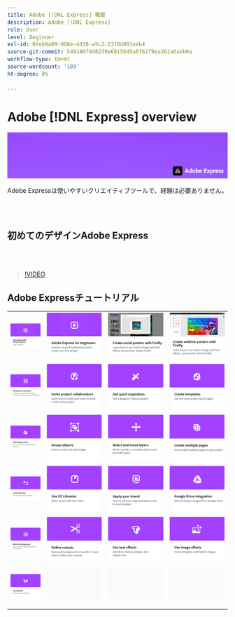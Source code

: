 ```yaml
---
title: Adobe [!DNL Express] 概要
description: Adobe [!DNL Express]
role: User
level: Beginner
exl-id: 0feb9a09-008e-4d38-a5c2-23f8d001eeb4
source-git-commit: 549190f8482d9e6815b45a6f62f9ea361a6aeb0a
workflow-type: tm+mt
source-wordcount: '103'
ht-degree: 0%

---
```


# Adobe [!DNL Express] overview

![ヒーロー画像を表示](../assets/Express.png)

Adobe Expressは使いやすいクリエイティブツールで、経験は必要ありません。

<br> 

## 初めてのデザインAdobe Express

<br> 

>[!VIDEO](https://video.tv.adobe.com/v/3420225?quality=12&learn=on&hidetitle=true)

## Adobe Expressチュートリアル

<table>
<tr>
   <td>
      <a href="get-started.md">
         <img alt="Adobe Express" src="assets/get-started.png" />
      </a>
  </td>
  <td>
      <a href="adobe-express-beginners.md">
         <img alt="Adobe Express入門" src="assets/beginners.png" />
      </a>
  </td>
  <td>
      <a href="create-social-posters.md">
         <img alt="ソーシャルポスターの作成とFirefly" src="assets/social-firefly.png" />
      </a>
  </td>
  <td>
      <a href="create-webinar-poster.md">
         <img alt="Firefly" src="assets/webinar-poster.png" />
      </a>
  </td>
</tr>
<tr>
 <td>
      <a href="schedule.md">
         <img alt="ソーシャル投稿のスケジュール設定" src="assets/schedule.png" />
      </a>
  </td>
   <td>
   <a href="collaborate.md">
      <img alt="プロジェクトの共同作業者を招待する" src="assets/collaborate.png" />
   </a>
  </td>
 <td>
      <a href="get-inspiration.md">
         <img alt="アイデアをすぐに形に" src="assets/inspiration.png" />
      </a>
  </td>
  <td>
   <a href="create-templates.md">
      <img alt="テンプレートの作成" src="assets/templates.png" />
   </a>
  </td>
</tr>
<tr>
 <td>
      <a href="add-design-assets.md">
         <img alt="デザインアセットの追加" src="assets/design-assets.png" />
      </a>
  </td>
 <td>
      <a href="group-objects.md">
         <img alt="オブジェクトのグループ化" src="assets/group-objects.png" />
      </a>
  </td>
  <td>
      <a href="layers.md">
         <img alt="レイヤーの選択と移動" src="assets/layers.png" />
      </a>
  </td>
  <td>
      <a href="multiple-pages.md">
         <img alt="複数ページの作成" src="assets/multiple-pages.png" />
      </a>
  </td>
</tr>
<tr>
   <td>
      <a href="undo-redo.md">
         <img alt="取り消しとやり直し" src="assets/undo-redo.png" />
      </a>
   </td>
  <td>
      <a href="cc-libraries.md">
         <img alt="CC ライブラリの使用" src="assets/cc-libraries.png" />
      </a>
  </td>
 <td>
      <a href="brand.md">
         <img alt="ブランドの適用" src="assets/brand.png" />
      </a>
  </td>
  <td>
      <a href="google-drive.md">
         <img alt="Google Drive との連携" src="assets/google-drive.png" />
      </a>
  </td>
</tr>
<tr>
   <td>
      <a href="remove-background.md">
         <img alt="背景を削除" src="assets/background.png" />
      </a>
  </td>
   <td>
      <a href="refine-cutout.md">
         <img alt="カットアウトの調整" src="assets/cutouts.png" />
      </a>
  </td>
  <td>
      <a href="text-effects.md">
         <img alt="テキスト効果の使用" src="assets/text-effects.png" />
      </a>
  </td>
  <td>
      <a href="image-effects.md">
         <img alt="画像効果の使用" src="assets/image-effects.png" />
      </a>
  </td>
</tr>
<tr>
  <td>
   <a href="create-curved-text.md">
      <img alt="曲線テキストの作成" src="assets/curved-text.png" />
   </a>
  </td>
  <td>
    <img alt="スペーサー" src="../assets/Gray_thumbnail.png" />
    <div>
    <br>
  </td>
  <td>
    <img alt="スペーサー" src="../assets/Gray_thumbnail.png" />
    <div>
    <br>
  </td>
  <td>
    <img alt="スペーサー" src="../assets/Gray_thumbnail.png" />
    <div>
    <br>
  </td>
</tr>
</table>

